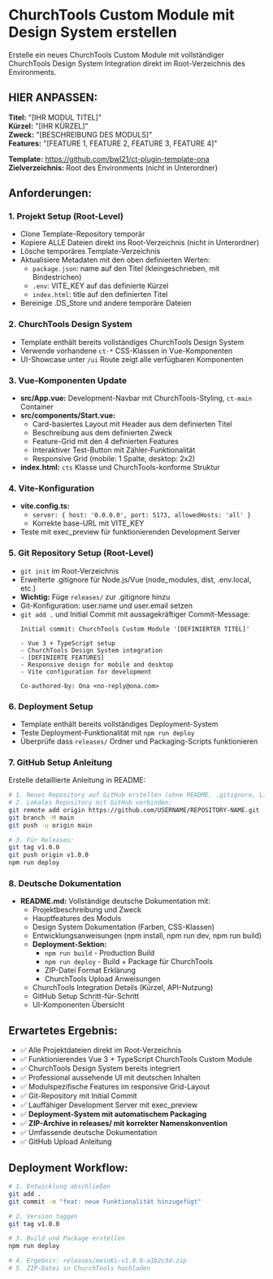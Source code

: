 # ChurchTools Custom Module mit Design System erstellen

Erstelle ein neues ChurchTools Custom Module mit vollständiger ChurchTools Design System Integration direkt im Root-Verzeichnis des Environments.

## HIER ANPASSEN:

**Titel:** "[IHR MODUL TITEL]"  
**Kürzel:** "[IHR KÜRZEL]"  
**Zweck:** "[BESCHREIBUNG DES MODULS]"  
**Features:** "[FEATURE 1, FEATURE 2, FEATURE 3, FEATURE 4]"

**Template:** https://github.com/bwl21/ct-plugin-template-ona  
**Zielverzeichnis:** Root des Environments (nicht in Unterordner)

## Anforderungen:

### 1. Projekt Setup (Root-Level)
- Clone Template-Repository temporär
- Kopiere ALLE Dateien direkt ins Root-Verzeichnis (nicht in Unterordner)
- Lösche temporäres Template-Verzeichnis
- Aktualisiere Metadaten mit den oben definierten Werten:
  - `package.json`: name auf den Titel (kleingeschrieben, mit Bindestrichen)
  - `.env`: VITE_KEY auf das definierte Kürzel
  - `index.html`: title auf den definierten Titel
- Bereinige .DS_Store und andere temporäre Dateien

### 2. ChurchTools Design System
- Template enthält bereits vollständiges ChurchTools Design System
- Verwende vorhandene `ct-*` CSS-Klassen in Vue-Komponenten
- UI-Showcase unter `/ui` Route zeigt alle verfügbaren Komponenten

### 3. Vue-Komponenten Update
- **src/App.vue:** Development-Navbar mit ChurchTools-Styling, `ct-main` Container
- **src/components/Start.vue:** 
  - Card-basiertes Layout mit Header aus dem definierten Titel
  - Beschreibung aus dem definierten Zweck
  - Feature-Grid mit den 4 definierten Features
  - Interaktiver Test-Button mit Zähler-Funktionalität
  - Responsive Grid (mobile: 1 Spalte, desktop: 2x2)
- **index.html:** `cts` Klasse und ChurchTools-konforme Struktur

### 4. Vite-Konfiguration
- **vite.config.ts:** 
  - `server: { host: '0.0.0.0', port: 5173, allowedHosts: 'all' }`
  - Korrekte base-URL mit VITE_KEY
- Teste mit exec_preview für funktionierenden Development Server

### 5. Git Repository Setup (Root-Level)
- `git init` im Root-Verzeichnis
- Erweiterte .gitignore für Node.js/Vue (node_modules, dist, .env.local, etc.)
- **Wichtig:** Füge `releases/` zur .gitignore hinzu
- Git-Konfiguration: user.name und user.email setzen
- `git add .` und Initial Commit mit aussagekräftiger Commit-Message:
  ```
  Initial commit: ChurchTools Custom Module '[DEFINIERTER TITEL]'
  
  - Vue 3 + TypeScript setup
  - ChurchTools Design System integration
  - [DEFINIERTE FEATURES]
  - Responsive design for mobile and desktop
  - Vite configuration for development
  
  Co-authored-by: Ona <no-reply@ona.com>
  ```

### 6. Deployment Setup
- Template enthält bereits vollständiges Deployment-System
- Teste Deployment-Funktionalität mit `npm run deploy`
- Überprüfe dass `releases/` Ordner und Packaging-Scripts funktionieren

### 7. GitHub Setup Anleitung
Erstelle detaillierte Anleitung in README:
```bash
# 1. Neues Repository auf GitHub erstellen (ohne README, .gitignore, License)
# 2. Lokales Repository mit GitHub verbinden:
git remote add origin https://github.com/USERNAME/REPOSITORY-NAME.git
git branch -M main
git push -u origin main

# 3. Für Releases:
git tag v1.0.0
git push origin v1.0.0
npm run deploy
```

### 8. Deutsche Dokumentation
- **README.md:** Vollständige deutsche Dokumentation mit:
  - Projektbeschreibung und Zweck
  - Hauptfeatures des Moduls
  - Design System Dokumentation (Farben, CSS-Klassen)
  - Entwicklungsanweisungen (npm install, npm run dev, npm run build)
  - **Deployment-Sektion:**
    - `npm run build` - Production Build
    - `npm run deploy` - Build + Package für ChurchTools
    - ZIP-Datei Format Erklärung
    - ChurchTools Upload Anweisungen
  - ChurchTools Integration Details (Kürzel, API-Nutzung)
  - GitHub Setup Schritt-für-Schritt
  - UI-Komponenten Übersicht

## Erwartetes Ergebnis:

- ✅ Alle Projektdateien direkt im Root-Verzeichnis
- ✅ Funktionierendes Vue 3 + TypeScript ChurchTools Custom Module
- ✅ ChurchTools Design System bereits integriert
- ✅ Professional aussehende UI mit deutschen Inhalten
- ✅ Modulspezifische Features im responsive Grid-Layout
- ✅ Git-Repository mit Initial Commit
- ✅ Lauffähiger Development Server mit exec_preview
- ✅ **Deployment-System mit automatischem Packaging**
- ✅ **ZIP-Archive in releases/ mit korrekter Namenskonvention**
- ✅ Umfassende deutsche Dokumentation
- ✅ GitHub Upload Anleitung

## Deployment Workflow:

```bash
# 1. Entwicklung abschließen
git add .
git commit -m "feat: neue Funktionalität hinzugefügt"

# 2. Version taggen
git tag v1.0.0

# 3. Build und Package erstellen
npm run deploy

# 4. Ergebnis: releases/meinKi-v1.0.0-a1b2c3d.zip
# 5. ZIP-Datei in ChurchTools hochladen
```